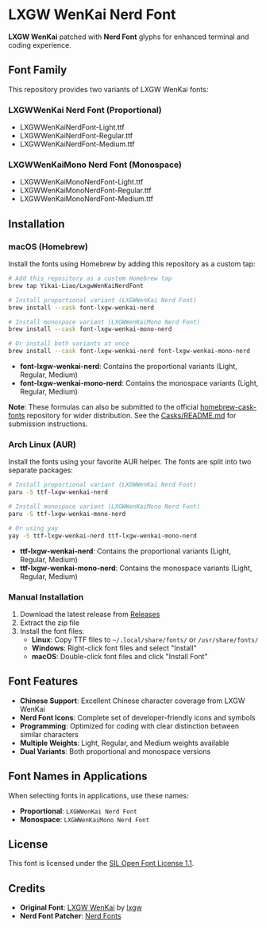 # LXGW WenKai Nerd Font

**LXGW WenKai** patched with **Nerd Font** glyphs for enhanced terminal and coding experience.

## Font Family

This repository provides two variants of LXGW WenKai fonts:

### LXGWWenKai Nerd Font (Proportional)
- LXGWWenKaiNerdFont-Light.ttf
- LXGWWenKaiNerdFont-Regular.ttf 
- LXGWWenKaiNerdFont-Medium.ttf

### LXGWWenKaiMono Nerd Font (Monospace)
- LXGWWenKaiMonoNerdFont-Light.ttf
- LXGWWenKaiMonoNerdFont-Regular.ttf
- LXGWWenKaiMonoNerdFont-Medium.ttf

## Installation

### macOS (Homebrew)

Install the fonts using Homebrew by adding this repository as a custom tap:

```bash
# Add this repository as a custom Homebrew tap
brew tap Yikai-Liao/LxgwWenKaiNerdFont

# Install proportional variant (LXGWWenKai Nerd Font)
brew install --cask font-lxgw-wenkai-nerd

# Install monospace variant (LXGWWenKaiMono Nerd Font)
brew install --cask font-lxgw-wenkai-mono-nerd

# Or install both variants at once
brew install --cask font-lxgw-wenkai-nerd font-lxgw-wenkai-mono-nerd
```

- **font-lxgw-wenkai-nerd**: Contains the proportional variants (Light, Regular, Medium)
- **font-lxgw-wenkai-mono-nerd**: Contains the monospace variants (Light, Regular, Medium)

**Note**: These formulas can also be submitted to the official [homebrew-cask-fonts](https://github.com/Homebrew/homebrew-cask-fonts) repository for wider distribution. See the [Casks/README.md](Casks/README.md) for submission instructions.

### Arch Linux (AUR)

Install the fonts using your favorite AUR helper. The fonts are split into two separate packages:

```bash
# Install proportional variant (LXGWWenKai Nerd Font)
paru -S ttf-lxgw-wenkai-nerd

# Install monospace variant (LXGWWenKaiMono Nerd Font)  
paru -S ttf-lxgw-wenkai-mono-nerd

# Or using yay
yay -S ttf-lxgw-wenkai-nerd ttf-lxgw-wenkai-mono-nerd
```

- **ttf-lxgw-wenkai-nerd**: Contains the proportional variants (Light, Regular, Medium)
- **ttf-lxgw-wenkai-mono-nerd**: Contains the monospace variants (Light, Regular, Medium)

### Manual Installation

1. Download the latest release from [Releases](https://github.com/Yikai-Liao/LxgwWenKaiNerdFont/releases)
2. Extract the zip file
3. Install the font files:
   - **Linux**: Copy TTF files to `~/.local/share/fonts/` or `/usr/share/fonts/`
   - **Windows**: Right-click font files and select "Install"
   - **macOS**: Double-click font files and click "Install Font"

## Font Features

- **Chinese Support**: Excellent Chinese character coverage from LXGW WenKai
- **Nerd Font Icons**: Complete set of developer-friendly icons and symbols
- **Programming**: Optimized for coding with clear distinction between similar characters
- **Multiple Weights**: Light, Regular, and Medium weights available
- **Dual Variants**: Both proportional and monospace versions

## Font Names in Applications

When selecting fonts in applications, use these names:

- **Proportional**: `LXGWWenKai Nerd Font`
- **Monospace**: `LXGWWenKaiMono Nerd Font`

## License

This font is licensed under the [SIL Open Font License 1.1](OFL.txt).

## Credits

- **Original Font**: [LXGW WenKai](https://github.com/lxgw/LxgwWenKai) by [lxgw](https://github.com/lxgw)
- **Nerd Font Patcher**: [Nerd Fonts](https://github.com/ryanoasis/nerd-fonts)
